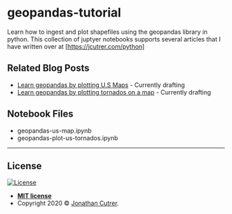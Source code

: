 # geopandas-tutorial
Learn how to ingest and plot shapefiles using the geopandas library in python.  This collection of juptyer notebooks supports several articles that I have written over at [https://jcutrer.com/python]



## Related Blog Posts

* [Learn geopandas by plotting U.S Maps](https://jcutrer.com/python) - Currently drafting
* [Learn geopandas by plotting tornados on a map](https://jcutrer.com/python/learn-geopandas-plotting-tornados) - Currently drafting


## Notebook Files

* geopandas-us-map.ipynb
* geopandas-plot-us-tornados.ipynb

---

## License

[![License](http://img.shields.io/:license-mit-blue.svg?style=flat-square)](http://badges.mit-license.org)

- **[MIT license](http://opensource.org/licenses/mit-license.php)**
- Copyright 2020 © <a href="https://jcutrer.com" target="_blank">Jonathan Cutrer</a>.